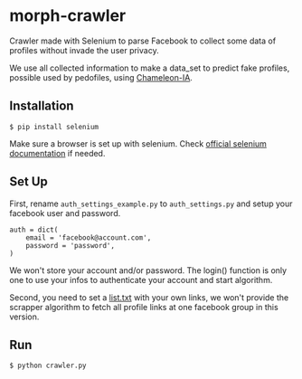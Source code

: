 # morph-crawler

Crawler made with Selenium to parse Facebook to collect some data of profiles without invade the user privacy.

We use all collected information to make a data_set to predict fake profiles, possible used by pedofiles, using [Chameleon-IA](https://github.com/ChameleonProject/chameleon-AI).

## Installation ##

`$ pip install selenium`

Make sure a browser is set up with selenium. Check [official selenium documentation](http://selenium-python.readthedocs.io/index.html) if needed.

## Set Up ##

First, rename `auth_settings_example.py`  to `auth_settings.py` and setup your facebook user and password.

```
auth = dict(
    email = 'facebook@account.com',
    password = 'password',
)

```

We won't store your account and/or password. The login() function is only one to use your infos to authenticate your account and start algorithm.

Second, you need to set a [list.txt](https://github.com/ChameleonProject/morph-crawler/blob/master/crawler.py#L84) with your own links, we won't provide the scrapper algorithm to fetch all profile links at one facebook group in this version.

## Run ##

`$ python crawler.py`
